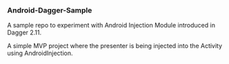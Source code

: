 ### Android-Dagger-Sample
A sample repo to experiment with Android Injection Module introduced in Dagger 2.11.

A simple MVP project where the presenter is being injected into the Activity using AndroidInjection. 
